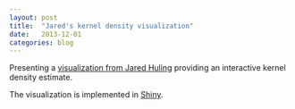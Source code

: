 ```yaml
---
layout: post
title:  "Jared's kernel density visualization"
date:   2013-12-01 
categories: blog
---
```



Presenting a [visualization from Jared Huling](http://pages.stat.wisc.edu/~huling/densities/density_example.html) providing an interactive kernel density estimate.

The visualization is implemented in [Shiny](http://shiny.rstudio.com).
